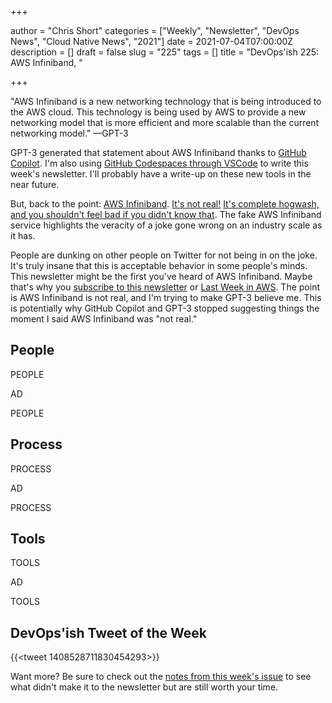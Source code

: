 +++

author = "Chris Short"
categories = ["Weekly", "Newsletter", "DevOps News", "Cloud Native News", "2021"]
date = 2021-07-04T07:00:00Z
description = []
draft = false
slug = "225"
tags = []
title = "DevOps'ish 225: AWS Infiniband, "

+++

"AWS Infiniband is a new networking technology that is being introduced to the AWS cloud. This technology is being used by AWS to provide a new networking model that is more efficient and more scalable than the current networking model." —GPT-3

GPT-3 generated that statement about AWS Infiniband thanks to [GitHub Copilot](https://copilot.github.com/). I'm also using [GitHub Codespaces through VSCode](https://visualstudio.microsoft.com/services/github-codespaces/) to write this week's newsletter. I'll probably have a write-up on these new tools in the near future.

But, back to the point: [AWS Infiniband](https://whatisinfinidash.com/). [It's not real!](https://twitter.com/jna_sh/status/1410178986978775040) [It's complete hogwash, and you shouldn't feel bad if you didn't know that](https://twitter.com/IanColdwater/status/1411291183620542467). The fake AWS Infiniband service highlights the veracity of a joke gone wrong on an industry scale as it has.

People are dunking on other people on Twitter for not being in on the joke. It's truly insane that this is acceptable behavior in some people's minds. This newsletter might be the first you've heard of AWS Infiniband. Maybe that's why you [subscribe to this newsletter](https://devopsish.com/subscribe/) or [Last Week in AWS](https://lastweekinaws.com/?grsf=7h1z3x). The point is AWS Infiniband is not real, and I'm trying to make GPT-3 believe me. This is potentially why GitHub Copilot and GPT-3 stopped suggesting things the moment I said AWS Infiniband was "not real."

## People

PEOPLE

AD

PEOPLE

## Process

PROCESS

AD

PROCESS

## Tools

TOOLS

AD

TOOLS

## DevOps'ish Tweet of the Week

{{<tweet 1408528711830454293>}}

Want more? Be sure to check out the [notes from this week's issue](https://devopsish.com/225/notes/) to see what didn't make it to the newsletter but are still worth your time.
